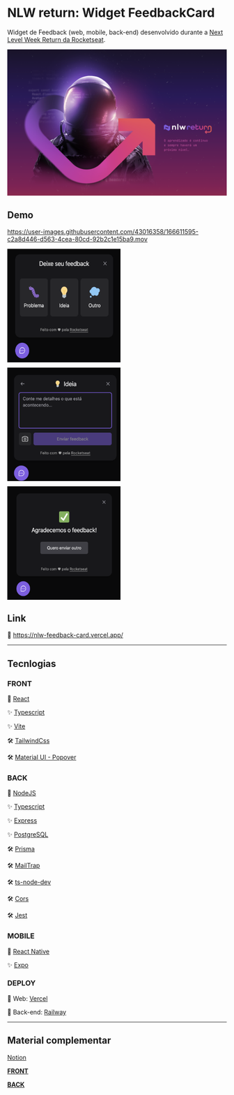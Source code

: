 # NLW return: Widget FeedbackCard

Widget de Feedback (web, mobile, back-end) desenvolvido durante a [Next Level Week Return da Rocketseat](https://nextlevelweek.com/).

![imagem de capa - nlw return astronalta](./images/capa.png)

## Demo

https://user-images.githubusercontent.com/43016358/166611595-c2a8d446-d563-4cea-80cd-92b2c1e15ba9.mov

<div style="display: inline-flex; flex-wrap: wrap; gap: 12px;">
  <img src="./images/demo-type.png" alt="demo widget - caixa com tipos de feedback" width="260" height="260">

  <img src="./images/demo-form.png" alt="demo widget - caixa com formulário para preenchimento de informações de feedback" width="260" height="260">

  <img src="./images/demo-success.png" alt="demo widget - caixa com mensagem de sucesso" width="260" height="260">
</div>


<br />

## Link

🔗 https://nlw-feedback-card.vercel.app/

---
## Tecnlogias

### FRONT

🚀 [React](https://pt-br.reactjs.org/)

✨ [Typescript](https://www.typescriptlang.org/)

✨ [Vite](https://vitejs.dev/)

🛠 [TailwindCss](https://tailwindcss.com/)

🛠 [Material UI - Popover](https://mui.com/pt/material-ui/react-popover/)

### BACK

🚀 [NodeJS](https://nodejs.org/en/)

✨ [Typescript](https://www.typescriptlang.org/)

✨ [Express](https://expressjs.com/pt-br/)

✨ [PostgreSQL](https://www.postgresql.org/)

🛠 [Prisma](https://www.prisma.io/)

🛠 [MailTrap](https://mailtrap.io/)

🛠 [ts-node-dev](https://github.com/wclr/ts-node-dev#readme)

🛠 [Cors](https://www.npmjs.com/package/cors)

🛠 [Jest](https://jestjs.io/pt-BR/)

### MOBILE

🚀 [React Native](https://reactnative.dev)

✨ [Expo](https://expo.dev/)


### DEPLOY

🚀 Web: [Vercel](https://vercel.com/)

🚀 Back-end: [Railway](https://railway.app/)


---
## Material complementar

[Notion](https://efficient-sloth-d85.notion.site/NLW-Return-4e1cf60ece8f42d08254810f7bb14401)

[**FRONT**](web/README.md)

[**BACK**](server/README.md)